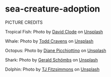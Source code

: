 # sea-creature-adoption

PICTURE CREDITS

Tropical Fish:
Photo by <a href="https://unsplash.com/@davidclode?utm_source=unsplash&utm_medium=referral&utm_content=creditCopyText">David Clode</a> on <a href="https://unsplash.com/s/photos/tropical-fish?utm_source=unsplash&utm_medium=referral&utm_content=creditCopyText">Unsplash</a>
  

Whale:
Photo by <a href="https://unsplash.com/@toddcravens?utm_source=unsplash&utm_medium=referral&utm_content=creditCopyText">Todd Cravens</a> on <a href="https://unsplash.com/s/photos/orca?utm_source=unsplash&utm_medium=referral&utm_content=creditCopyText">Unsplash</a>
  

Octopus:
Photo by <a href="https://unsplash.com/@diane_soko?utm_source=unsplash&utm_medium=referral&utm_content=creditCopyText">Diane Picchiottino</a> on <a href="https://unsplash.com/s/photos/octopus?utm_source=unsplash&utm_medium=referral&utm_content=creditCopyText">Unsplash</a>
  

Shark:
Photo by <a href="https://unsplash.com/@geerald?utm_source=unsplash&utm_medium=referral&utm_content=creditCopyText">Gerald Schömbs</a> on <a href="https://unsplash.com/s/photos/shark?utm_source=unsplash&utm_medium=referral&utm_content=creditCopyText">Unsplash</a>

Dolphin:
Photo by <a href="https://unsplash.com/@tj_fitzsimmons?utm_source=unsplash&utm_medium=referral&utm_content=creditCopyText">TJ Fitzsimmons</a> on <a href="https://unsplash.com/@tj_fitzsimmons?utm_source=unsplash&utm_medium=referral&utm_content=creditCopyText">Unsplash</a>
  
  